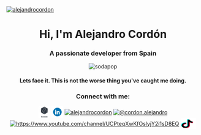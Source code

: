 <!-- Help Edit this file with https://rahuldkjain.github.io/gh-profile-readme-generator/ -->

<p>
<a href="https://www.linkedin.com/in/cordonalejandro"target="blank"><img align="center" src="backgrpund.png" alt="alejandrocordon" height="30" width="30" /></a>
</p>

<h1 align="center">Hi, I'm Alejandro Cordón</h1>

<h3 align="center">A passionate developer from Spain</h3>

<p align="center"> <img src="https://komarev.com/ghpvc/?username=sodapop&label=Profile%20views&color=0e75b6&style=flat" alt="sodapop" /> </p>

<h4 align="center"> Lets face it. This is not the worse thing you've caught me doing. </h4>

<!-- <p align="left"> <a href="https://github.com/ryo-ma/github-profile-trophy"><img src="https://github-profile-trophy.vercel.app/?username=sodapop" alt="sodapop" /></a> </p> 

- 🌱 I’m currently learning **about life.**

-->

<h3 align="center">Connect with me:</h3>
<p align="center">
<a href="https://alejandrocordon.com" target="blank"><img align="center" src="randomlogo.png" alt="https://alejandrocordon.com" height="30" width="30" /></a>
<a href="https://www.linkedin.com/in/cordonalejandro"target="blank"><img align="center" src="linkedin.gif" alt="alejandrocordon" height="30" width="30" /></a>
<a href="https://stackoverflow.com/users/alejandrocordon" target="blank"><img align="center" src="https://raw.githubusercontent.com/rahuldkjain/github-profile-readme-generator/master/src/images/icons/Social/stack-overflow.svg" alt="alejandrocordon" height="30" width="40" /></a>
<a href="https://medium.com/@cordon.alejandro" target="blank"><img align="center" src="https://raw.githubusercontent.com/rahuldkjain/github-profile-readme-generator/master/src/images/icons/Social/medium.svg" alt="@cordon.alejandro" height="30" width="40" /></a>
<a href="https://www.youtube.com/channel/UCPteqXwKfOslyjY2i1sD8EQ" target="blank"><img align="center" src="https://raw.githubusercontent.com/rahuldkjain/github-profile-readme-generator/master/src/images/icons/Social/youtube.svg" alt="https://www.youtube.com/channel/UCPteqXwKfOslyjY2i1sD8EQ" height="30" width="40" /></a>
<a href="https://www.tiktok.com/@cordonalejandro" target="blank"><img align="center" src="tiktok.svg" alt="https://tiktok.com/@random__projects" height="30" width="40" /></a>
</p>


<!--<p><img align="left" src="https://github-readme-stats.vercel.app/api/top-langs?username=sodapop&show_icons=true&locale=en&layout=compact" alt="sodapop" /></p>
<p>&nbsp;<img align="center" src="https://github-readme-stats.vercel.app/api?username=sodapop&show_icons=true&locale=en" alt="sodapop" /></p>
<p><img align="center" src="https://github-readme-streak-stats.herokuapp.com/?user=sodapop&" alt="sodapop" /></p>-->


<!--
**sodapop/sodapop** is a ✨ _special_ ✨ repository because its `README.md` (this file) appears on your GitHub profile.

Here are some ideas to get you started:

- 🔭 I’m currently working on ...
- 🌱 I’m currently learning ...
- 👯 I’m looking to collaborate on ...
- 🤔 I’m looking for help with ...
- 💬 Ask me about ...
- 📫 How to reach me: ...
- 😄 Pronouns: ...
- ⚡ Fun fact: ...
-->
